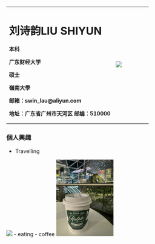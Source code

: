 <table border="0">
  <tr>
    <td width="75%">
      <h1>刘诗韵LIU SHIYUN</h1>
      <p><b>本科</b></p >
      <p><b>广东财经大学</b></p >
      <p><b>硕士</b></p >
      <p><b>嶺南大學</b></p >
      <p><b>邮箱：swin_lau@aliyun.com</b></p >
      <p><b>地址：广东省广州市天河区
邮编：510000</b></p >
    </td>
    <td width="25%">
      <img src="1021-2.jpg"width="100%">      
    </td>
  </tr>
</table>


### 個人興趣
- Travelling
 </td>
    <td width="25%">
      <img src="1021-3.jpg"width="30%">      
    </td>
  </tr>
</table>
- eating
- coffee
 </td>
    <td width="25%">
      <img src="1021-1.jpg"width="30%">      
    </td>
  </tr>
</table>


